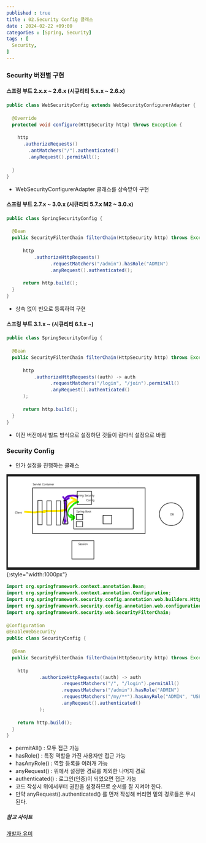 ```yaml
---
published : true
title : 02.Security Config 클래스
date : 2024-02-22 +09:00
categories : [Spring, Security]
tags : [
  Security,
]
---
```

<!-- ![](/assets/img/Spring/aaaa.png){:style="border:1px solid #eaeaea; border-radius: 7px; padding: 0px;" } -->
<!-- ![](/assets/img/Security/1.png){:style="width:1000px"} -->

### Security 버전별 구현
#### 스프링 부트 2.x.x ~ 2.6.x (시큐리티 5.x.x ~ 2.6.x)

```java
public class WebSecurityConfig extends WebSecurityConfigurerAdapter {

  @Override
  protected void configure(HttpSecurity http) throws Exception {

    http
      .authorizeRequests()
        .antMatchers("/").authenticated()
        .anyRequest().permitAll();

  }
}
```

- WebSecurityConfigurerAdapter 클래스를 상속받아 구현

#### 스프링 부트 2.7.x ~ 3.0.x (시큐리티 5.7.x M2 ~ 3.0.x)

```java
public class SpringSecurityConfig {

  @Bean
  public SecurityFilterChain filterChain(HttpSecurity http) throws Exception {

      http
          .authorizeHttpRequests()
                .requestMatchers("/admin").hasRole("ADMIN")
                .anyRequest().authenticated();

      return http.build();
  }
}
```

- 상속 없이 빈으로 등록하여 구현

#### 스프링 부트 3.1.x ~ (시큐리티 6.1.x ~)

```java
public class SpringSecurityConfig {

  @Bean
  public SecurityFilterChain filterChain(HttpSecurity http) throws Exception {

      http
          .authorizeHttpRequests((auth) -> auth
                .requestMatchers("/login", "/join").permitAll()
                .anyRequest().authenticated()
      );

      return http.build();
  }
}
```

- 이전 버전에서 빌드 방식으로 설정하던 것들이 람다식 설정으로 바뀜


### Security Config
- 인가 설정을 진행하는 클래스

![](/assets/img/Security/3.png){:style="width:1000px"}

```java
import org.springframework.context.annotation.Bean;
import org.springframework.context.annotation.Configuration;
import org.springframework.security.config.annotation.web.builders.HttpSecurity;
import org.springframework.security.config.annotation.web.configuration.EnableWebSecurity;
import org.springframework.security.web.SecurityFilterChain;

@Configuration
@EnableWebSecurity
public class SecurityConfig {

  @Bean
  public SecurityFilterChain filterChain(HttpSecurity http) throws Exception{

    http
            .authorizeHttpRequests((auth) -> auth
                    .requestMatchers("/", "/login").permitAll()
                    .requestMatchers("/admin").hasRole("ADMIN")
                    .requestMatchers("/my/**").hasAnyRole("ADMIN", "USER")
                    .anyRequest().authenticated()
            );

    return http.build();
  }
}
```

- permitAll() : 모두 접근 가능
- hasRole() : 특정 역할을 가진 사용자만 접근 가능
- hasAnyRole() : 역할 등록을 여러개 가능
- anyRequest() : 위에서 설정한 경로를 제외한 나머지 경로
- authenticated() : 로그인(인증)이 되었으면 접근 가능
- 코드 작성시 위에서부터 권한을 설정하므로 순서를 잘 지켜야 한다.
- 만약 anyRequest().authenticated() 를 먼저 작성해 버리면 밑의 경로들은 무시된다.


##### 참고 사이트
<a href="https://substantial-park-a17.notion.site/6968e46b8f454963bc1ee290e8351cab?pvs=18">개발자 유미</a>
